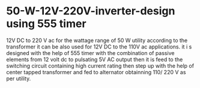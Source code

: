 # 50-W-12V-220V-inverter-design using 555 timer

12V DC to 220 V ac for the wattage range of 50 W utility
according to the transformer it can be also used for
12V DC to the 110V ac applications.
it i s designed with the help of 555 timer with the combination of passive elements from 12 volt dc to pulsating
5V AC output then it is feed to the switching circuit containing high current rating then step up 
with the help of center tapped transformer and fed to alternator obtainning 110/ 220 V as per utility.
